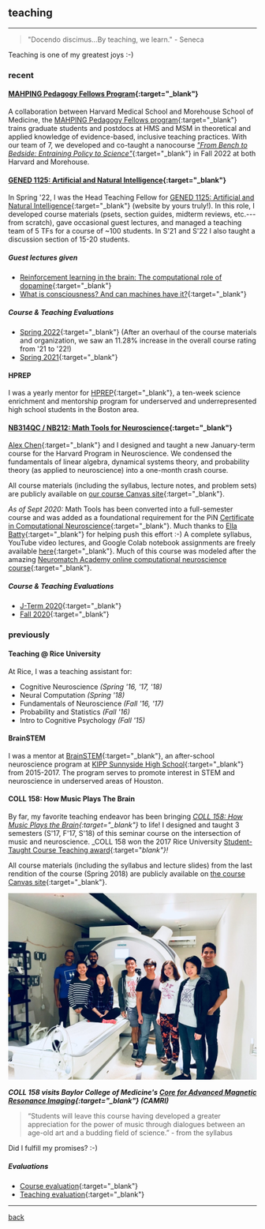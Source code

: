 
## teaching
***
> "Docendo discimus...By teaching, we learn."  - Seneca

Teaching is one of my greatest joys :-)

### recent 
#### [MAHPING Pedagogy Fellows Program](https://projects.iq.harvard.edu/mahping/pedagogy-fellows-program){:target="_blank"}
A collaboration between Harvard Medical School and Morehouse School of Medicine, the [MAHPING Pedagogy Fellows program](https://projects.iq.harvard.edu/mahping/pedagogy-fellows-program){:target="_blank"} trains graduate students and postdocs at HMS and MSM in theoretical and applied knowledge of evidence-based, inclusive teaching practices. With our team of 7, we developed and co-taught a nanocourse [*"From Bench to Bedside: Entraining Policy to Science"*](https://mahpingfellows.github.io/course/){:target="_blank"} in Fall 2022 at both Harvard and Morehouse.

#### [GENED 1125: Artificial and Natural Intelligence](https://gened1125.github.io/spring2022/){:target="_blank"} 
In Spring '22, I was the Head Teaching Fellow for [GENED 1125: Artificial and Natural Intelligence](https://gened1125.github.io/spring2022/){:target="_blank"} (website by yours truly!). In this role, I developed course materials (psets, section guides, midterm reviews, etc.---from scratch), gave occasional guest lectures, and managed a teaching team of 5 TFs for a course of ~100 students. In S'21 and S'22 I also taught a discussion section of 15-20 students.

##### Guest lectures given
* [Reinforcement learning in the brain: The computational role of dopamine](https://www.youtube.com/watch?v=qIjEKWftu0A&ab_channel=LucyLai){:target="_blank"}
* [What is consciousness? And can machines have it?](https://www.youtube.com/watch?v=kle1uBIW8dM&ab_channel=LucyLai){:target="_blank"}

##### Course & Teaching Evaluations
* [Spring 2022](./files/gened1125_s22.pdf){:target="_blank"} (After an overhaul of the course materials and organization, we saw an 11.28% increase in the overall course rating from '21 to '22!)
* [Spring 2021](./files/gened1125_s21.pdf){:target="_blank"}

#### HPREP
I was a yearly mentor for [HPREP](https://hprep.wordpress.com/){:target="_blank"}, a ten-week science enrichment and mentorship program for underserved and underrepresented high school students in the Boston area.

#### [NB314QC / NB212: Math Tools for Neuroscience](https://github.com/ebatty/MathToolsforNeuroscience){:target="_blank"}
[Alex Chen](https://twitter.com/alexbchen){:target="_blank"} and I designed and taught a new January-term course for the Harvard Program in Neuroscience. We condensed the fundamentals of linear algebra, dynamical systems theory, and probability theory (as applied to neuroscience) into a one-month crash course.

All course materials (including the syllabus, lecture notes, and problem sets) are publicly available on [our course Canvas site](https://canvas.harvard.edu/courses/71556){:target="_blank"}.

_As of Sept 2020:_ Math Tools has been converted into a full-semester course and was added as a foundational requirement for the PiN [Certificate in Computational Neuroscience](https://pinphd.hms.harvard.edu/training/computational-certificate){:target="_blank"}. Much thanks to [Ella Batty](https://ebatty.github.io/){:target="_blank"} for helping push this effort :-) A complete syllabus, YouTube video lectures, and Google Colab notebook assignments are freely available [here](https://github.com/ebatty/MathToolsforNeuroscience){:target="_blank"}. Much of this course was modeled after the amazing [Neuromatch Academy online computational neuroscience course](https://www.neuromatchacademy.org/syllabus){:target="_blank"}.

##### Course & Teaching Evaluations
* [J-Term 2020](./files/nb314qc_evals.pdf){:target="_blank"}
* [Fall 2020](./files/nb212_evals.pdf){:target="_blank"}

### previously

#### Teaching @ Rice University
At Rice, I was a teaching assistant for:
* Cognitive Neuroscience _(Spring '16, '17, '18)_
* Neural Computation _(Spring '18)_
* Fundamentals of Neuroscience _(Fall '16, '17)_
* Probability and Statistics _(Fall '16)_
* Intro to Cognitive Psychology _(Fall '15)_

#### BrainSTEM
I was a mentor at [BrainSTEM](https://tmcbrainstem.org/){:target="_blank"}, an after-school neuroscience program at [KIPP Sunnyside High School](http://kipphouston.org/sunnyside){:target="_blank"} from 2015-2017. The program serves to promote interest in STEM and neuroscience in underserved areas of Houston.

#### COLL 158: How Music Plays The Brain
By far, my favorite teaching endeavor has been bringing *[COLL 158: How Music Plays the Brain](https://courses.rice.edu/admweb/!SWKSCAT.cat?p_action=CATALIST&p_acyr_code=2019&p_crse_numb=158&p_subj=COLL){:target="_blank"}* to life! I designed and taught 3 semesters (S'17, F'17, S'18) of this seminar course on the intersection of music and neuroscience. _COLL 158 won the 2017 Rice University [Student-Taught Course Teaching award](https://cte.rice.edu/stc#award){:target="_blank"}!_

All course materials (including the syllabus and lecture slides) from the last rendition of the course (Spring 2018) are publicly available on [the course Canvas site](https://canvas.rice.edu/courses/10423/){:target="_blank"}.

![Visiting CAMRI](./files/coll158camri.jpg)

_**COLL 158 visits Baylor College of Medicine's [Core for Advanced Magnetic Resonance Imaging](https://www.bcm.edu/research/centers/advanced-mr-imaging){:target="_blank"} (CAMRI)**_

> “Students will leave this course having developed a greater appreciation for the power of music through dialogues between an age-old art and a budding field of science.”  - from the syllabus

Did I fulfill my promises? :-)

##### Evaluations
* [Course evaluation](./files/coll158_evals.pdf){:target="_blank"}
* [Teaching evaluation](./files/coll158_teaching.pdf){:target="_blank"}

***
[back](./)
